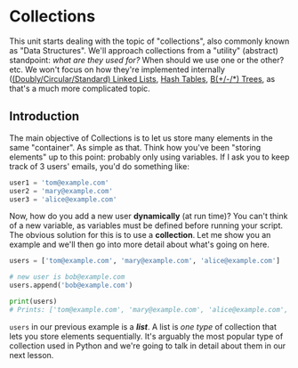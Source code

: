 # Collections

This unit starts dealing with the topic of "collections", also commonly known as "Data Structures". We'll approach collections from a "utility" (abstract) standpoint: _what are they used for?_ When should we use one or the other? etc. We won't focus on how they're implemented internally ([(Doubly/Circular/Standard) Linked Lists](https://en.wikipedia.org/wiki/Linked_list), [Hash Tables](https://en.wikipedia.org/wiki/Hash_table), [B(+/-/*) Trees](https://en.wikipedia.org/wiki/B-tree), as that's a much more complicated topic.

## Introduction

The main objective of Collections is to let us store many elements in the same "container". As simple as that. Think how you've been "storing elements" up to this point: probably only using variables. If I ask you to keep track of 3 users' emails, you'd do something like:

```python
user1 = 'tom@example.com'
user2 = 'mary@example.com'
user3 = 'alice@example.com'
```

Now, how do you add a new user **dynamically** (at run time)? You can't think of a new variable, as variables must be defined before running your script. The obvious solution for this is to use a **collection**. Let me show you an example and we'll then go into more detail about what's going on here.

```python
users = ['tom@example.com', 'mary@example.com', 'alice@example.com']

# new user is bob@example.com
users.append('bob@example.com')

print(users)
# Prints: ['tom@example.com', 'mary@example.com', 'alice@example.com', 'bob@example.com']
```

`users` in our previous example is a **_list_**. A list is _one type_ of collection that lets you store elements sequentially. It's arguably the most popular type of collection used in Python and we're going to talk in detail about them in our next lesson.
